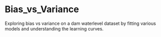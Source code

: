 # Bias_vs_Variance
Exploring bias vs variance on a dam waterlevel dataset by fitting various models and understanding the learning curves.
